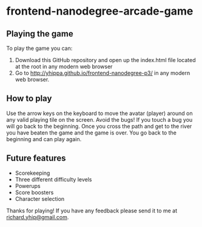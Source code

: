 frontend-nanodegree-arcade-game
===============================

Playing the game
----------------
To play the game you can:
1.  Download this GitHub repository and open up the index.html file located at the root in any modern web browser
2.  Go to http://yhippa.github.io/frontend-nanodegree-p3/ in any modern web browser.

How to play
-----------
Use the arrow keys on the keyboard to move the avatar (player) around on any valid playing tile on the screen.  Avoid the bugs!  If you touch a bug you will go back to the beginning.  Once you cross the path and get to the river you have beaten the game and the game is over.  You go back to the beginning and can play again.

Future features
---------------
* Scorekeeping
* Three different difficulty levels
* Powerups
* Score boosters
* Character selection

Thanks for playing!  If you have any feedback please send it to me at richard.yhip@gmail.com.
